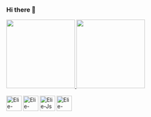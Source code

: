 ### Hi there 👋

<!--
**Elie-Ferreir4/Elie-Ferreir4** is a ✨ _special_ ✨ repository because its `README.md` (this file) appears on your GitHub profile.

Here are some ideas to get you started:

- 🔭 I’m currently working on ...
- 🌱 I’m currently learning ...
- 👯 I’m looking to collaborate on ...
- 🤔 I’m looking for help with ...
- 💬 Ask me about ...
- 📫 How to reach me: ...
- 😄 Pronouns: ...
- ⚡ Fun fact: ...
-->

<div>
  <a href="https://github.com/Elie-Ferreir4">
  <img height="180em" src="https://github-readme-stats.vercel.app/api?username=Elie-Ferreir4&show_icons=true&theme=tokyonight&rank_icon=github">
   <img height="180em" src="https://github-readme-stats.vercel.app/api/top-langs/?username=Elie-Ferreir4&layout=compact&theme=tokyonight">
</div>
  
<div style="display: inline-block"><br>
  <img alt="Elie-html" height="40" widh="40" src="https://cdn.jsdelivr.net/gh/devicons/devicon/icons/html5/html5-original-wordmark.svg"/>
  <img alt="Elie-css" height="40" widh="40" src="https://cdn.jsdelivr.net/gh/devicons/devicon/icons/css3/css3-original-wordmark.svg" />
  <img alt="Elie-Js" height="40" widh="40" src="https://cdn.jsdelivr.net/gh/devicons/devicon/icons/javascript/javascript-original.svg" />
  <img alt="Elie-Bootstrap" height="40" widh="40" src="https://cdn.jsdelivr.net/gh/devicons/devicon/icons/bootstrap/bootstrap-original-wordmark.svg" />
</div>
  
##
